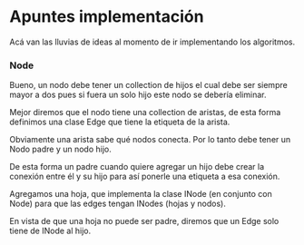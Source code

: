# Apuntes implementación

Acá van las lluvias de ideas al momento de ir implementando los algoritmos.

### Node

Bueno, un nodo debe tener un collection de hijos el cual debe ser siempre mayor a dos pues si fuera un solo hijo este nodo se debería eliminar.  

Mejor diremos que el nodo tiene una collection de aristas, de esta forma definimos una clase Edge que tiene la etiqueta de la arista.  

Obviamente una arista sabe qué nodos conecta. Por lo tanto debe tener un Nodo padre y un nodo hijo.  

De esta forma un padre cuando quiere agregar un hijo debe crear la conexión entre él y su hijo para así ponerle una etiqueta a esa conexión.  

Agregamos una hoja, que implementa la clase INode (en conjunto con Node) para que las edges tengan INodes (hojas y nodos).  

En vista de que una hoja no puede ser padre, diremos que un Edge solo tiene de INode al hijo.  
